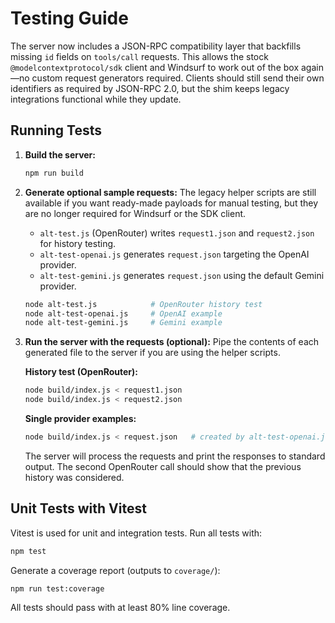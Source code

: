 # Testing Guide

The server now includes a JSON-RPC compatibility layer that backfills missing `id` fields on `tools/call` requests. This allows the stock `@modelcontextprotocol/sdk` client and Windsurf to work out of the box again—no custom request generators required. Clients should still send their own identifiers as required by JSON-RPC 2.0, but the shim keeps legacy integrations functional while they update.

## Running Tests

1.  **Build the server:**
    ```bash
    npm run build
    ```
2.  **Generate optional sample requests:**
    The legacy helper scripts are still available if you want ready-made payloads for manual testing, but they are no longer required for Windsurf or the SDK client.
    - `alt-test.js` (OpenRouter) writes `request1.json` and `request2.json` for history testing.
    - `alt-test-openai.js` generates `request.json` targeting the OpenAI provider.
    - `alt-test-gemini.js` generates `request.json` using the default Gemini provider.
    ```bash
    node alt-test.js            # OpenRouter history test
    node alt-test-openai.js     # OpenAI example
    node alt-test-gemini.js     # Gemini example
    ```
3.  **Run the server with the requests (optional):**
    Pipe the contents of each generated file to the server if you are using the helper scripts.

    **History test (OpenRouter):**
    ```bash
    node build/index.js < request1.json
    node build/index.js < request2.json
    ```
    **Single provider examples:**
    ```bash
    node build/index.js < request.json   # created by alt-test-openai.js or alt-test-gemini.js
    ```
    The server will process the requests and print the responses to standard output. The second OpenRouter call should show that the previous history was considered.

## Unit Tests with Vitest

Vitest is used for unit and integration tests. Run all tests with:
```bash
npm test
```
Generate a coverage report (outputs to `coverage/`):
```bash
npm run test:coverage
```
All tests should pass with at least 80% line coverage.
